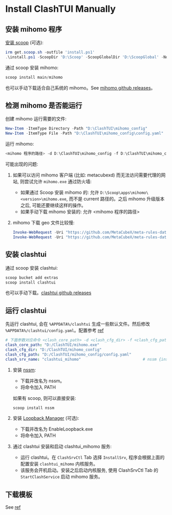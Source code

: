 # Install ClashTUI Manually

## 安装 mihomo 程序

[安装 scoop](https://github.com/ScoopInstaller/Install) (可选):

```powershell
irm get.scoop.sh -outfile 'install.ps1'
.\install.ps1 -ScoopDir 'D:\Scoop' -ScoopGlobalDir 'D:\ScoopGlobal' -NoProxy    # 我选择安装在 D 盘。
```

通过 scoop 安装 mihomo:

```powershell
scoop install main/mihomo
```

也可以手动下载适合自己系统的 mihomo。See [mihomo github releases](https://github.com/MetaCubeX/mihomo/releases)。

## 检测 mihomo 是否能运行

创建 mihomo 运行需要的文件:

```powershell
New-Item -ItemType Directory -Path "D:\ClashTUI\mihomo_config"            # 路径不要有空格
New-Item -ItemType File -Path "D:\ClashTUI\mihomo_config\config.yaml"     # 添加你的 mihomo 配置
```

运行 mihomo:

```powershell
<mihomo 程序的路径> -d D:\ClashTUI\mihomo_config -f D:\ClashTUI\mihomo_config\config.yaml
```

可能出现的问题:
1.  如果可以访问 mihomo 客户端 (比如: metacubexd) 而无法访问需要代理的网站, 则尝试允许 `mihomo.exe` 通过防火墙:
    -   如果通过 Scoop 安装 mihomo 的: 允许 `D:\Scoop\apps\mihomo\<version>\mihomo.exe`, 而不是 current 路径的。之后 mihomo 升级版本之后, 可能还要继续这样的操作。
    -   如果手动下载 mihomo 安装的: 允许 <mihomo 程序的路径>
2.  mihomo 下载 geo 文件比较慢:

    ```powershell
    Invoke-WebRequest -Uri "https://github.com/MetaCubeX/meta-rules-dat/releases/download/latest/geoip.metadb" -OutFile "D:\ClashTUI\mihomo_config\geoip.metadb"
    Invoke-WebRequest -Uri "https://github.com/MetaCubeX/meta-rules-dat/releases/download/latest/geosite.dat" -OutFile "D:\ClashTUI\mihomo_config\GeoSite.dat"
    ```

## 安装 clashtui

通过 scoop 安装 clashtui:

```powershell
scoop bucket add extras
scoop install clashtui
```

也可以手动下载。[clashtui github releases](https://github.com/JohanChane/clashtui/releases)

## 运行 clashtui

先运行 clashtui, 会在 `%APPDATA%/clashtui` 生成一些默认文件。然后修改 `%APPDATA%/clashtui/config.yaml`。配置参考 [ref](./clashtui_usage_zh.md)

```yaml
# 下面参数对应命令 <clash_core_path> -d <clash_cfg_dir> -f <clash_cfg_path>
clash_core_path: "D:/ClashTUI/mihomo.exe"
clash_cfg_dir: "D:/ClashTUI/mihomo_config"
clash_cfg_path: "D:/ClashTUI/mihomo_config/config.yaml"
clash_srv_name: "clashtui_mihomo"                           # nssm {install | remove | restart | stop | edit} <clash_srv_name>
```

1.  安装 [nssm](https://nssm.cc/download):
    -   下载并改名为 nssm。
    -   将命令加入 PATH

    如果有 scoop, 则可以直接安装:

    ```powershell
    scoop install nssm
    ```

2.  安装 [Loopback Manager](https://github.com/tiagonmas/Windows-Loopback-Exemption-Manager) (可选):
    -   下载并改名为 EnableLoopback.exe
    -   将命令加入 PATH

3.  通过 clashtui 安装和启动 clashtui_mihomo 服务:
    -   运行 clashtui。在 `ClashSrvCtl` Tab 选择 `InstallSrv`, 程序会根据上面的配置安装 `clashtui_mihomo` 内核服务。
    -   该服务会开机启动。安装之后启动内核服务, 使用 ClashSrvCtl Tab 的 `StartClashService` 启动 mihomo 服务。

## 下载模板

See [ref](https://github.com/JohanChane/clashtui/blob/main/Doc/install_clashtui_manually_zh.md#%E4%B8%8B%E8%BD%BD%E6%A8%A1%E6%9D%BF-%E5%8F%AF%E9%80%89)
